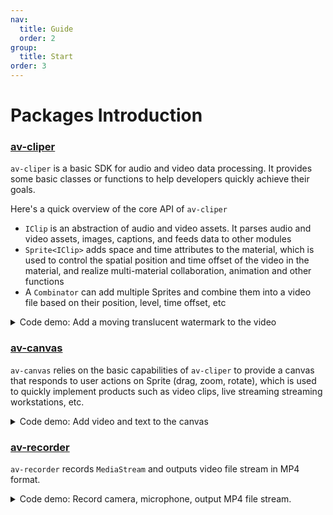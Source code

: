 ```yaml
---
nav:
  title: Guide
  order: 2
group:
  title: Start
order: 3
---
```


# Packages Introduction

### [av-cliper](https://webav-tech.github.io/WebAV/_api/av-cliper/)

`av-cliper` is a basic SDK for audio and video data processing. It provides some basic classes or functions to help developers quickly achieve their goals.

Here's a quick overview of the core API of `av-cliper`

- `IClip` is an abstraction of audio and video assets. It parses audio and video assets, images, captions, and feeds data to other modules
- `Sprite<IClip>` adds space and time attributes to the material, which is used to control the spatial position and time offset of the video in the material, and realize multi-material collaboration, animation and other functions
- A `Combinator` can add multiple Sprites and combine them into a video file based on their position, level, time offset, etc
<details>
<summary style="cursor: pointer;"> Code demo: Add a moving translucent watermark to the video</summary>

```js
import {
  ImgClip,
  MP4Clip,
  OffscreenSprite,
  renderTxt2ImgBitmap,
  Combinator,
} from '@webrock/av-cliper';

const spr1 = new OffscreenSprite(
  new MP4Clip((await fetch('./video/bunny.mp4')).body),
);
const spr2 = new OffscreenSprite(
  new ImgClip(
    await renderTxt2ImgBitmap(
      '水印',
      `font-size:40px; color: white; text-shadow: 2px 2px 6px red;`,
    ),
  ),
);
spr2.time = { offset: 0, duration: 5e6 };
spr2.setAnimation(
  {
    '0%': { x: 0, y: 0 },
    '25%': { x: 1200, y: 680 },
    '50%': { x: 1200, y: 0 },
    '75%': { x: 0, y: 680 },
    '100%': { x: 0, y: 0 },
  },
  { duration: 4e6, iterCount: 1 },
);
spr2.zIndex = 10;
spr2.opacity = 0.5;

const com = new Combinator({
  width: 1280,
  height: 720,
});

await com.addSprite(spr1);
await com.addSprite(spr2);

com.output(); // => ReadableStream
```

</details>

### [av-canvas](https://webav-tech.github.io/WebAV/_api/av-canvas/)

`av-canvas` relies on the basic capabilities of `av-cliper` to provide a canvas that responds to user actions on Sprite (drag, zoom, rotate), which is used to quickly implement products such as video clips, live streaming streaming workstations, etc.

<details>
<summary style="cursor: pointer;">Code demo: Add video and text to the canvas</summary>

```js
import {
  ImgClip,
  MP4Clip,
  VisibleSprite,
  renderTxt2ImgBitmap,
} from '@webrock/av-cliper';
import { AVCanvas } from '@webrock/av-canvas';

const avCvs = new AVCanvas(document.querySelector('#app'), {
  width: 1280,
  height: 720,
});

const spr1 = new VisibleSprite(
  new MP4Clip((await fetch('./video/bunny.mp4')).body),
);
const spr2 = new VisibleSprite(
  new ImgClip(
    await renderTxt2ImgBitmap(
      '水印',
      `font-size:40px; color: white; text-shadow: 2px 2px 6px red;`,
    ),
  ),
);

await avCvs.add(spr1);
await avCvs.add(spr2);
```

</details>

### [av-recorder](https://webav-tech.github.io/WebAV/_api/av-recorder/)

`av-recorder` records `MediaStream` and outputs video file stream in MP4 format.

<details>
<summary style="cursor: pointer;"> Code demo: Record camera, microphone, output MP4 file stream.</summary>

```js
import { AVRecorder } from '@webrock/av-recorder';
const mediaStream = await navigator.mediaDevices.getUserMedia({
  video: true,
  audio: true,
});

const recorder = new AVRecorder(recodeMS);
recorder.start(); // => ReadableStream
```

</details>
